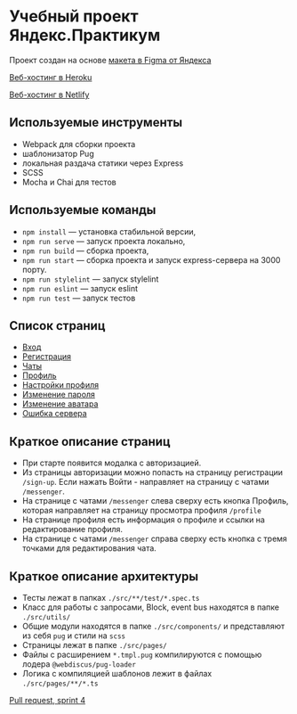 # Учебный проект Яндекс.Практикум

Проект создан на основе [макета в Figma от Яндекса](https://www.figma.com/file/24EUnEHGEDNLdOcxg7ULwV/Chat?node-id=0%3A1)

[Веб-хостинг в Heroku](https://messenger-frontendkk1.herokuapp.com/)

[Веб-хостинг в Netlify](https://vigilant-booth-8cb191.netlify.app/)

## Используемые инструменты

- Webpack для сборки проекта
- шаблонизатор Pug
- локальная раздача статики через Express
- SCSS
- Mocha и Chai для тестов

## Используемые команды

- `npm install` — установка стабильной версии,
- `npm run serve` — запуск проекта локально,
- `npm run build` — сборка проекта,
- `npm run start` — сборка проекта и запуск express-сервера на 3000 порту.
- `npm run stylelint` — запуск stylelint
- `npm run eslint` — запуск eslint
- `npm run test` — запуск тестов


## Список страниц
- [Вход](https://messenger-frontendkk1.herokuapp.com/login)
- [Регистрация](https://messenger-frontendkk1.herokuapp.com/registration)
- [Чаты](https://messenger-frontendkk1.herokuapp.com/messenger)
- [Профиль](https://messenger-frontendkk1.herokuapp.com/profile)
- [Настройки профиля](https://messenger-frontendkk1.herokuapp.com/settings)
- [Изменение пароля](https://messenger-frontendkk1.herokuapp.com/user-password-change)
- [Изменение аватара](https://messenger-frontendkk1.herokuapp.com/user-avatar-change)
- [Ошибка сервера](https://messenger-frontendkk1.herokuapp.com/server-error)

## Краткое описание страниц
- При старте появится модалка с авторизацией.
- Из страницы авторизации можно попасть на страницу регистрации `/sign-up`. Если нажать Войти - направляет на страницу с чатами `/messenger`.
- На странице с чатами `/messenger` слева сверху есть кнопка Профиль, которая направляет на страницу просмотра профиля `/profile`
- На странице профиля есть информация о профиле и ссылки на редактирование профиля.
- На странице с чатами `/messenger` справа сверху есть кнопка с тремя точками для редактирования чата.

## Краткое описание архитектуры
- Тесты лежат в папках `./src/**/test/*.spec.ts`
- Класс для работы с запросами, Block, event bus находятся в папке `./src/utils/`
- Общие модули находятся в папке `./src/components/` и представляют из себя `pug` и стили на `scss`
- Страницы лежат в папке `./src/pages/`
- Файлы с расширением `*.tmpl.pug` компилируются с помощью лодера `@webdiscus/pug-loader`
- Логика с компиляцией шаблонов лежит в файлах `./src/pages/**/*.ts`

[Pull request, sprint 4](https://github.com/frontendkk1/middle.messenger.praktikum.yandex/pull/4)
